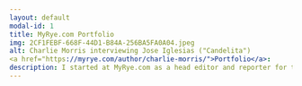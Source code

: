```yaml
---
layout: default
modal-id: 1
title: MyRye.com Portfolio
img: 2CF1FEBF-668F-44D1-B84A-256BA5FA0A04.jpeg
alt: Charlie Morris interviewing Jose Iglesias ("Candelita")
<a href="https://myrye.com/author/charlie-morris/">Portfolio</a>:
description: I started at MyRye.com as a head editor and reporter for the organization's summer internship program. 
---
```

